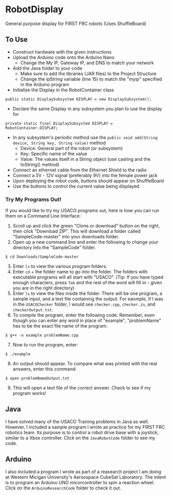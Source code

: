 # RobotDisplay
General purpose display for FIRST FRC robots (Uses ShuffleBoard)

## To Use
- Construct hardware with the given instructions
- Upload the Arduino code onto the Arduino Nano
  -  Change the My IP, Gateway IP, and DNS to match your network
- Add the Java folder to your code
  - Make sure to add the libraries (JAR files) to the Project Structure
  - Change the ipString variable (line 15) to match the "myip" specified in the Arduino program
- Initialize the Display in the RobotContainer class
```
public static DisplaySubsystem DISPLAY = new DisplaySubsystem();
```
- Declare the same Display in any subsystem you plan to use the display for
```
private static final DisplaySubsystem DISPLAY = RobotContainer.DISPLAY;
```
- In any subsystem's periodic method use the `public void add(String device, String key, String value)` method
  - Device: General part of the robot (or subsystem)
  - Key: Specific name of the value
  - Value: The values itself in a String object (use casting and the toString() method)
- Connect an ethernet cable from the Ethernet Shield to the radio
- Connect a 5V - 12V signal (preferably 9V) into the female power jack
- Upon deploying the robot code, buttons should appear on ShuffleBoard
- Use the buttons to control the current value being displayed


### Try My Programs Out!
If you would like to try my USACO programs out, here is how you can run them on a Command Line Interface:

1. Scroll up and click the green "Clone or download" button on the right, then click "Download ZIP". This will download a folder called "SampleCode-master" into your downloads folder.
2. Open up a new command line and enter the following to change your directory into the "SampleCode" folder.
```
$ cd Downloads/SampleCode-master
```
3. Enter `ls` to view the various program folders.
4. Enter `cd` + the folder name to go into the folder. The folders with executable programs will all start with "USACO".
   (Tip: If you have typed enough characters, press `Tab` and the rest of the word will fill in - given you are in the right 
   directory)
5. Enter `ls` to view the files inside the folder. There will be one program, a sample input, and a text file containing the 
   output. For eaxmple, if I was in the `USACOChecker` folder, I would see `checker.cpp`, `checker.in`, and 
   `checkerOutput.txt`.
6. To compile the program, enter the following code. Remember, even though you can enter any word in place of "example", 
   "problemName" has to be the exact file name of the program.
```
$ g++ -o example problemName.cpp
```
7. Now to run the program, enter:
```
$ ./example
```
8. An output should appear. To compare what was printed with the real answers, enter this command:
```
$ open problemNameOutput.txt
```
9. This will open a text file of the correct answer. Check to see if my program works!


## Java
I have solved many of the USACO Training problems in Java as well. However, I included a sample program I wrote as practice for my FIRST FRC robotics team. Its purpose is to control a robot drive base with a joystick, similar to a Xbox controller.
Click on the `JavaRobotCode` folder to see my code.


## Arduino
I also included a program I wrote as part of a reasearch project I am doing at Western Micigan University's Aersospace CubeSat Laboratory. The intent is to program an Arduino UNO micorcontroller to spin a reaction wheel.
Click on the `ArduinoResearchCode` folder to check it out.


